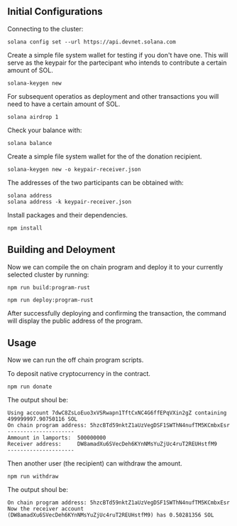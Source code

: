 ## Initial Configurations

Connecting to the cluster:
```
solana config set --url https://api.devnet.solana.com
```

Create a simple file system wallet for testing if you don't have one. 
This will serve as the keypair for the partecipant who intends to contribute a certain amount of SOL.
```
solana-keygen new
```

For subsequent operatios as deployment and other transactions you will need to have a certain amount of SOL.
```
solana airdrop 1
```

Check your balance with:
```
solana balance
```

Create a simple file system wallet for the of the donation recipient.
```
solana-keygen new -o keypair-receiver.json
```

The addresses of the two participants can be obtained with:
```
solana address 	
solana address -k keypair-receiver.json
```

Install packages and their dependencies.
```
npm install
```

## Building and Deloyment
Now we can compile the on chain program and deploy it to your currently selected cluster by running:

```
npm run build:program-rust
```

```
npm run deploy:program-rust
```
After successfully deploying and confirming the transaction, the command 
will display the public address of the program.


## Usage
Now we can run the off chain program scripts.

To deposit native cryptocurrency in the contract.
```
npm run donate
```

The output shoul be:
```
Using account 7dwC8ZsLoEuo3xVSRwapn1TftCxNC4G6ffEPqVXin2gZ containing 499999997.90750116 SOL
On chain program address: 5hzcBTd59nktZ1aUzVegDSF1SWThN4nufTM5KCmbxEsr
---------------------
Ammount in lamports:  500000000
Receiver address:     DW8amadXu6SVecDeh6KYnNMsYuZjUc4ruT2REUHstfM9
---------------------
```

Then another user (the recipient) can withdraw the amount.
```
npm run withdraw
```

The output shoul be:
```
On chain program address: 5hzcBTd59nktZ1aUzVegDSF1SWThN4nufTM5KCmbxEsr
Now the receiver account  (DW8amadXu6SVecDeh6KYnNMsYuZjUc4ruT2REUHstfM9) has 0.50281356 SOL
```
